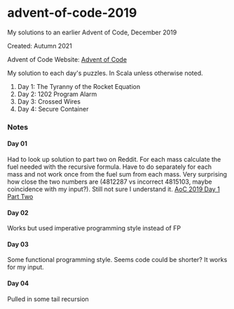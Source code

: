 # advent-of-code-2019
My solutions to an earlier Advent of Code, December 2019

Created:  Autumn 2021

Advent of Code Website:  [Advent of Code](https://adventofcode.com)

My solution to each day's puzzles.  In Scala unless otherwise noted.

1. Day  1:  The Tyranny of the Rocket Equation
2. Day  2:  1202 Program Alarm
3. Day  3:  Crossed Wires
4. Day  4:  Secure Container

### Notes
#### Day 01
Had to look up solution to part two on Reddit.  For each mass calculate the fuel needed with the recursive formula.
Have to do separately for each mass and not work once from the fuel sum from each mass.  Very surprising how close the two numbers are (4812287 vs incorrect 4815103, maybe coincidence with my input?).
Still not sure I understand it.
[AoC 2019 Day 1 Part Two](https://www.reddit.com/r/adventofcode/comments/k1h4bq/2019_day_1_part_2_spits_out_right_answer_for/)

#### Day 02
Works but used imperative programming style instead of FP

#### Day 03
Some functional programming style.  Seems code could be shorter?  It works for my input.

#### Day 04
Pulled in some tail recursion
